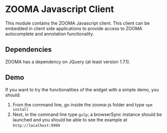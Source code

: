 # ZOOMA Javascript Client

This module contains the ZOOMA Javascript client.  This client can be embedded in client side applications to provide
access to ZOOMA autocomplete and annotation functionality.

## Dependencies

ZOOMA has a dependency on JQuery (at least version 1.7.1).

## Demo
If you want to try the functionalities of the widget with a simple demo, you should:

1. From the command line, go inside the zooma-js folder and type `npm install`
2. Next, in the command line type `gulp`; a browserSync instance should be launched and you should be able to see the example at `http://localhost:9999`
